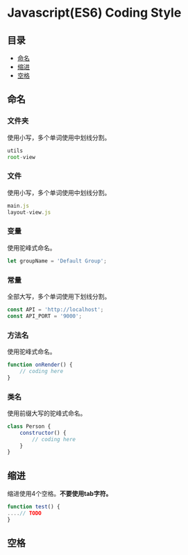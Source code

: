 # Javascript(ES6) Coding Style
## 目录
* [命名](#命名)
* [缩进](#缩进)
* [空格](#空格)

## 命名
### 文件夹
使用小写，多个单词使用中划线分割。
```javascript
utils
root-view
```

### 文件
使用小写，多个单词使用中划线分割。
```javascript
main.js
layout-view.js
```
### 变量
使用驼峰式命名。
```javascript
let groupName = 'Default Group';
```
### 常量
全部大写，多个单词使用下划线分割。
```javascript
const API = 'http://localhost';
const API_PORT = '9000';
```
### 方法名
使用驼峰式命名。
```javascript
function onRender() {
    // coding here
}
```

### 类名
使用前缀大写的驼峰式命名。
```javascript
class Person {
    constructor() {
        // coding here
    }
}
```

## <a name="Indentation">缩进</a>
缩进使用4个空格。**不要使用tab字符。**
```javascript
function test() {
....// TODO
}
```
## <a name="Spacing">空格</a>





